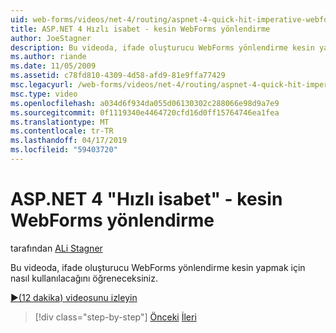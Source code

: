 ```yaml
---
uid: web-forms/videos/net-4/routing/aspnet-4-quick-hit-imperative-webforms-routing
title: ASP.NET 4 Hızlı isabet - kesin WebForms yönlendirme
author: JoeStagner
description: Bu videoda, ifade oluşturucu WebForms yönlendirme kesin yapmak için nasıl kullanılacağını öğreneceksiniz.
ms.author: riande
ms.date: 11/05/2009
ms.assetid: c78fd810-4309-4d58-afd9-81e9ffa77429
msc.legacyurl: /web-forms/videos/net-4/routing/aspnet-4-quick-hit-imperative-webforms-routing
msc.type: video
ms.openlocfilehash: a034d6f934da055d06130302c288066e98d9a7e9
ms.sourcegitcommit: 0f1119340e4464720cfd16d0ff15764746ea1fea
ms.translationtype: MT
ms.contentlocale: tr-TR
ms.lasthandoff: 04/17/2019
ms.locfileid: "59403720"
---
```

# <a name="aspnet-4-quick-hit---imperative-webforms-routing"></a>ASP.NET 4 "Hızlı isabet" - kesin WebForms yönlendirme

tarafından [ALi Stagner](https://github.com/JoeStagner)

Bu videoda, ifade oluşturucu WebForms yönlendirme kesin yapmak için nasıl kullanılacağını öğreneceksiniz. 

[&#9654;(12 dakika) videosunu izleyin](https://channel9.msdn.com/Blogs/ASP-NET-Site-Videos/aspnet-4-quick-hit-imperative-webforms-routing)

> [!div class="step-by-step"]
> [Önceki](aspnet-4-quick-hit-permanent-redirect.md)
> [İleri](aspnet-4-quick-hit-declarative-webforms-routing.md)
